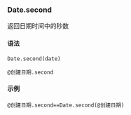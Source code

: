 ### Date.second
返回日期时间中的秒数


#### 语法

```
Date.second(date)

@创建日期.second

```

#### 示例

```
@创建日期.second==Date.second(@创建日期)
```